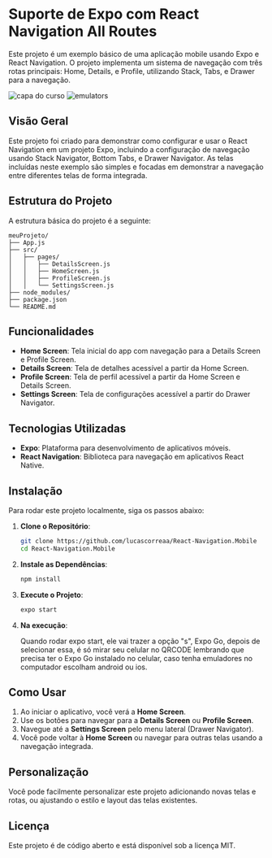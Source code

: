 
# Suporte de Expo com React Navigation All Routes

Este projeto é um exemplo básico de uma aplicação mobile usando Expo e React Navigation. O projeto implementa um sistema de navegação com três rotas principais: Home, Details, e Profile, utilizando Stack, Tabs, e Drawer para a navegação.

![capa do curso](src/assets/course-cover.png)
![emulators](src/assets/emulators.png)

## Visão Geral

Este projeto foi criado para demonstrar como configurar e usar o React Navigation em um projeto Expo, incluindo a configuração de navegação usando Stack Navigator, Bottom Tabs, e Drawer Navigator. As telas incluídas neste exemplo são simples e focadas em demonstrar a navegação entre diferentes telas de forma integrada.

## Estrutura do Projeto

A estrutura básica do projeto é a seguinte:

```
meuProjeto/
├── App.js
├── src/
│   ├── pages/
│   │   ├── DetailsScreen.js
│   │   ├── HomeScreen.js
│   │   ├── ProfileScreen.js
│   │   └── SettingsScreen.js
├── node_modules/
├── package.json
└── README.md
```

## Funcionalidades

- **Home Screen**: Tela inicial do app com navegação para a Details Screen e Profile Screen.
- **Details Screen**: Tela de detalhes acessível a partir da Home Screen.
- **Profile Screen**: Tela de perfil acessível a partir da Home Screen e Details Screen.
- **Settings Screen**: Tela de configurações acessível a partir do Drawer Navigator.

## Tecnologias Utilizadas

- **Expo**: Plataforma para desenvolvimento de aplicativos móveis.
- **React Navigation**: Biblioteca para navegação em aplicativos React Native.

## Instalação

Para rodar este projeto localmente, siga os passos abaixo:

1. **Clone o Repositório**:

   ```bash
   git clone https://github.com/lucascorreaa/React-Navigation.Mobile
   cd React-Navigation.Mobile
   ```

2. **Instale as Dependências**:

   ```bash
   npm install
   ```

3. **Execute o Projeto**:

   ```bash
   expo start
   ```

4. **Na execução**:

   Quando rodar expo start, ele vai trazer a opção "s", Expo Go, depois de selecionar essa, é só mirar seu celular no QRCODE lembrando que precisa ter o Expo Go instalado no celular, caso tenha emuladores no computador escolham android ou ios.

## Como Usar

1. Ao iniciar o aplicativo, você verá a **Home Screen**.
2. Use os botões para navegar para a **Details Screen** ou **Profile Screen**.
3. Navegue até a **Settings Screen** pelo menu lateral (Drawer Navigator).
4. Você pode voltar à **Home Screen** ou navegar para outras telas usando a navegação integrada.

## Personalização

Você pode facilmente personalizar este projeto adicionando novas telas e rotas, ou ajustando o estilo e layout das telas existentes.

## Licença

Este projeto é de código aberto e está disponível sob a licença MIT.
